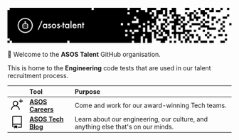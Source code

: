 ![ASOS Talent](https://raw.githubusercontent.com/asos-talent/.github/main/profile/assets/header.svg)

👋 Welcome to the **ASOS Talent** GitHub organisation.

This is home to the **Engineering** code tests that are used in our talent recruitment process.

<div align="center">

|                                                                                                        | Tool                                                                      | Purpose                                                                          |
| ------------------------------------------------------------------------------------------------------ | :------------------------------------------------------------------------ | :------------------------------------------------------------------------------- |
| ![ASOS Careers](https://raw.githubusercontent.com/asos-talent/.github/main/profile/assets/careers.svg) | [**ASOS Careers**](https://www.asoscareers.com/our-teams/technology-data) | Come and work for our award-winning Tech teams.                                  |
| ![ASOS Tech Blog](https://raw.githubusercontent.com/asos-talent/.github/main/profile/assets/blog.svg)  | [**ASOS Tech Blog**](https://medium.com/asos-techblog/)                   | Learn about our engineering, our culture, and anything else that's on our minds. |

</div>
